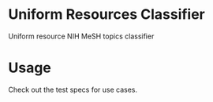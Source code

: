 # Uniform Resources Classifier

Uniform resource NIH MeSH topics classifier

# Usage

Check out the test specs for use cases.